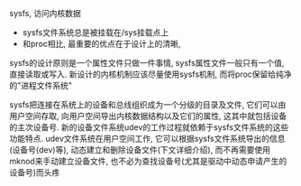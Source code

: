 sysfs, 访问内核数据

+ sysfs文件系统总是被挂载在/sys挂载点上
+ 和proc相比, 最重要的优点在于设计上的清晰, 

sysfs的设计原则是一个属性文件只做一件事情, sysfs属性文件一般只有一个值, 直接读取或写入. 新设计的内核机制应该尽量使用sysfs机制, 而将proc保留给纯净的"进程文件系统"

sysfs把连接在系统上的设备和总线组织成为一个分级的目录及文件, 它们可以由用户空间存取, 向用户空间导出内核数据结构以及它们的属性, 这其中就包括设备的主次设备号. 新的设备文件系统udev的工作过程就依赖于sysfs文件系统的这些功能特点. udev文件系统在用户空间工作, 它可以根据sysfs文件系统导出的信息(设备号(dev)等), 动态建立和删除设备文件(下文详细介绍), 而不再需要使用mknod来手动建立设备文件, 也不必为查找设备号(尤其是驱动中动态申请产生的设备号)而头疼
